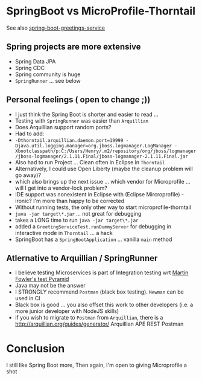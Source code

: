 # SpringBoot vs MicroProfile-Thorntail
See also 
[spring-boot-greetings-service](https://github.com/hchan/spring-boot-greetings-service)

## Spring projects are more extensive
- Spring Data JPA 
- Spring CDC 
- Spring community is huge
- `SpringRunner` ... see below

## Personal feelings ( open to change ;))
- I just think the Spring Boot is shorter and easier to read ... 
- Testing with `SpringRunner` was easier than `Arquillian`
- Does Arquillian support random ports?
- Had to add:
- `-Dthorntail.arquillian.daemon.port=19999 -Djava.util.logging.manager=org.jboss.logmanager.LogManager -Xbootclasspath/p:C:/Users/Henry/.m2/repository/org/jboss/logmanager/jboss-logmanager/2.1.11.Final/jboss-logmanager-2.1.11.Final.jar`
- Also had to run Project ... Clean often in Eclipse in `Thorntail`
- Alternatively, I could use Open Liberty (maybe the cleanup problem will go away)?
- which also brings up the next issue ... which vendor for Microprofile ... will I get into a vendor-lock problem?
- IDE support was nonexistent in Eclipse with (Eclipse Mircroprofile) - ironic?  I'm more than happy to be corrected
- Without running tests, the only other way to start microprofile-thorntail 
- `java -jar target\*.jar` ... not great for debugging
- takes a LONG time to run `java -jar target\*.jar`
- added a `GreetingServiceTest.runDummyServer` for debugging in interactive mode in `Thorntail` ... a hack
- SpringBoot has a `SpringBootApplication` ... vanilla `main` method
 
## Atlernative to Arquillian / SpringRunner
- I believe testing Microservices is part of Integration testing wrt [Martin Fowler's test Pyramid](https://martinfowler.com/articles/practical-test-pyramid.html)
- Java may not be the answer
- I STRONGLY recommend `Postman` (black box testing).  `Newman` can be used in CI
- Black box is good ... you also offset this work to other developers (i.e. a more junior developer with NodeJS skills)
- if you wish to migrate to `Postman` from `Arquillian`, there is a http://arquillian.org/guides/generator/  Arquillian APE REST Postman

 
# Conclusion
I still like Spring Boot more,
Then again, I'm open to giving Microprofile a shot

 
 
 
 
